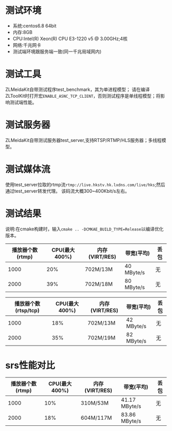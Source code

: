 # 测试环境
- 系统:centos6.8 64bit
- 内存:8GB
- CPU:Intel(R) Xeon(R) CPU E3-1220 v5 @ 3.00GHz;4核
- 网络:千兆网卡
- 测试端环境跟服务端一致(同一千兆局域网内)

# 测试工具
ZLMeidaKit自带测试程序test_benchmark，其为单进程模型；
请在编译ZLToolKit时打开宏`ENABLE_ASNC_TCP_CLIENT`，否则测试程序是单线程模型；将影响测试端性能。

# 测试服务器
ZLMeidaKit自带测试服务器test_server,支持RTSP/RTMP/HLS服务器；多线程模型。

# 测试媒体流
使用test_server拉取的rtmp流`rtmp://live.hkstv.hk.lxdns.com/live/hks`;然后通过test_server转发代理。
该码流大概300~400Kbit/s左右。

# 测试结果

说明:在cmake构建时，输入`cmake .. -DCMKAE_BUILD_TYPE=Release`以编译优化版本。

| 播放器个数(rtmp) | CPU(最大400%) | 内存(VIRT/RES) | 带宽(平均) | 丢包 |
| --- | --- | --- | --- | --- |
| 1000 | 20% | 702M/13M | 40 MByte/s | 无 |
| 2000 | 39% | 702M/18M | 80 MByte/s | 无 |

| 播放器个数(rtsp/tcp) | CPU(最大400%) | 内存(VIRT/RES) | 带宽(平均) | 丢包 |
| --- | --- | --- | --- | --- |
| 1000 | 18% | 702M/13M | 42 MByte/s| 无 |
| 2000 | 35% | 702M/19M | 82 MByte/s | 无 |

# srs性能对比
| 播放器个数(rtmp) | CPU(最大400%) | 内存(VIRT/RES) | 带宽(平均) | 丢包 |
| --- | --- | --- | --- | --- |
| 1000 | 10% | 310M/53M | 41.17 MByte/s | 无 |
| 2000 | 18% | 604M/117M | 83.86 MByte/s | 无 |
